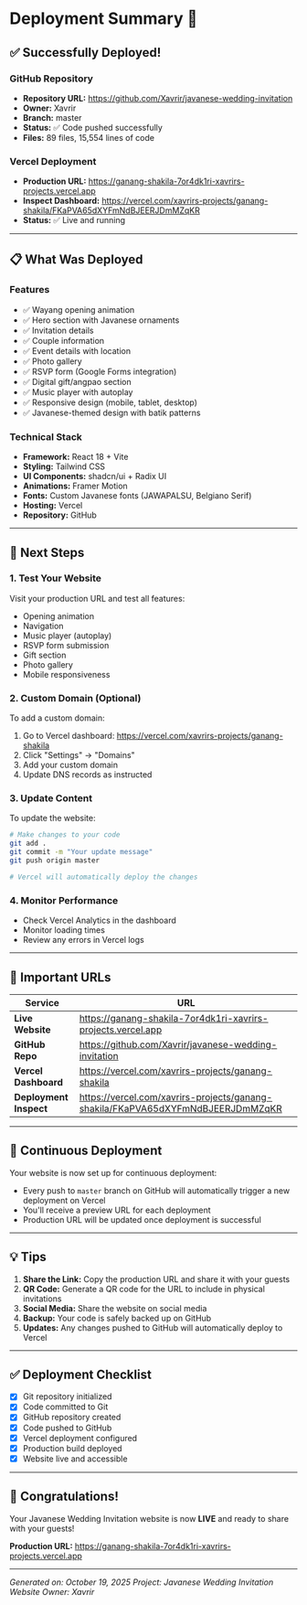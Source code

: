 # Deployment Summary 🚀

## ✅ Successfully Deployed!

### GitHub Repository
- **Repository URL:** https://github.com/Xavrir/javanese-wedding-invitation
- **Owner:** Xavrir
- **Branch:** master
- **Status:** ✅ Code pushed successfully
- **Files:** 89 files, 15,554 lines of code

### Vercel Deployment
- **Production URL:** https://ganang-shakila-7or4dk1ri-xavrirs-projects.vercel.app
- **Inspect Dashboard:** https://vercel.com/xavrirs-projects/ganang-shakila/FKaPVA65dXYFmNdBJEERJDmMZqKR
- **Status:** ✅ Live and running

---

## 📋 What Was Deployed

### Features
- ✅ Wayang opening animation
- ✅ Hero section with Javanese ornaments
- ✅ Invitation details
- ✅ Couple information
- ✅ Event details with location
- ✅ Photo gallery
- ✅ RSVP form (Google Forms integration)
- ✅ Digital gift/angpao section
- ✅ Music player with autoplay
- ✅ Responsive design (mobile, tablet, desktop)
- ✅ Javanese-themed design with batik patterns

### Technical Stack
- **Framework:** React 18 + Vite
- **Styling:** Tailwind CSS
- **UI Components:** shadcn/ui + Radix UI
- **Animations:** Framer Motion
- **Fonts:** Custom Javanese fonts (JAWAPALSU, Belgiano Serif)
- **Hosting:** Vercel
- **Repository:** GitHub

---

## 🎯 Next Steps

### 1. Test Your Website
Visit your production URL and test all features:
- Opening animation
- Navigation
- Music player (autoplay)
- RSVP form submission
- Gift section
- Photo gallery
- Mobile responsiveness

### 2. Custom Domain (Optional)
To add a custom domain:
1. Go to Vercel dashboard: https://vercel.com/xavrirs-projects/ganang-shakila
2. Click "Settings" → "Domains"
3. Add your custom domain
4. Update DNS records as instructed

### 3. Update Content
To update the website:
```bash
# Make changes to your code
git add .
git commit -m "Your update message"
git push origin master

# Vercel will automatically deploy the changes
```

### 4. Monitor Performance
- Check Vercel Analytics in the dashboard
- Monitor loading times
- Review any errors in Vercel logs

---

## 📝 Important URLs

| Service | URL |
|---------|-----|
| **Live Website** | https://ganang-shakila-7or4dk1ri-xavrirs-projects.vercel.app |
| **GitHub Repo** | https://github.com/Xavrir/javanese-wedding-invitation |
| **Vercel Dashboard** | https://vercel.com/xavrirs-projects/ganang-shakila |
| **Deployment Inspect** | https://vercel.com/xavrirs-projects/ganang-shakila/FKaPVA65dXYFmNdBJEERJDmMZqKR |

---

## 🔄 Continuous Deployment

Your website is now set up for continuous deployment:
- Every push to `master` branch on GitHub will automatically trigger a new deployment on Vercel
- You'll receive a preview URL for each deployment
- Production URL will be updated once deployment is successful

---

## 💡 Tips

1. **Share the Link:** Copy the production URL and share it with your guests
2. **QR Code:** Generate a QR code for the URL to include in physical invitations
3. **Social Media:** Share the website on social media
4. **Backup:** Your code is safely backed up on GitHub
5. **Updates:** Any changes pushed to GitHub will automatically deploy to Vercel

---

## ✅ Deployment Checklist

- [x] Git repository initialized
- [x] Code committed to Git
- [x] GitHub repository created
- [x] Code pushed to GitHub
- [x] Vercel deployment configured
- [x] Production build deployed
- [x] Website live and accessible

---

## 🎊 Congratulations!

Your Javanese Wedding Invitation website is now **LIVE** and ready to share with your guests!

**Production URL:** https://ganang-shakila-7or4dk1ri-xavrirs-projects.vercel.app

---

*Generated on: October 19, 2025*
*Project: Javanese Wedding Invitation Website*
*Owner: Xavrir*
